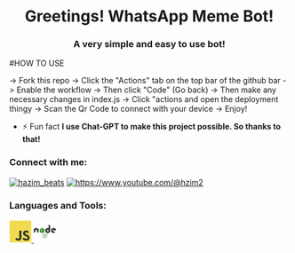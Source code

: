 <h1 align="center">Greetings! WhatsApp Meme Bot!</h1>
<h3 align="center">A very simple and easy to use bot!</h3>

#HOW TO USE

-> Fork this repo
-> Click the "Actions" tab on the top bar of the github bar
-> Enable the workflow
-> Then click "Code" (Go back)
-> Then make any necessary changes in index.js
-> Click "actions and open the deployment thingy
-> Scan the Qr Code to connect with your device
-> Enjoy!

- ⚡ Fun fact **I use Chat-GPT to make this project possible. So thanks to that!**

<h3 align="left">Connect with me:</h3>
<p align="left">
<a href="https://instagram.com/hazim_beats" target="blank"><img align="center" src="https://raw.githubusercontent.com/rahuldkjain/github-profile-readme-generator/master/src/images/icons/Social/instagram.svg" alt="hazim_beats" height="30" width="40" /></a>
<a href="https://www.youtube.com/c/https://www.youtube.com/@hzim2" target="blank"><img align="center" src="https://raw.githubusercontent.com/rahuldkjain/github-profile-readme-generator/master/src/images/icons/Social/youtube.svg" alt="https://www.youtube.com/@hzim2" height="30" width="40" /></a>
</p>

<h3 align="left">Languages and Tools:</h3>
<p align="left"> <a href="https://developer.mozilla.org/en-US/docs/Web/JavaScript" target="_blank" rel="noreferrer"> <img src="https://raw.githubusercontent.com/devicons/devicon/master/icons/javascript/javascript-original.svg" alt="javascript" width="40" height="40"/> </a> <a href="https://nodejs.org" target="_blank" rel="noreferrer"> <img src="https://raw.githubusercontent.com/devicons/devicon/master/icons/nodejs/nodejs-original-wordmark.svg" alt="nodejs" width="40" height="40"/> </a> </p>
